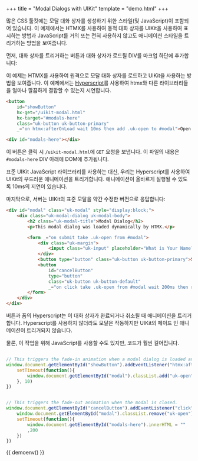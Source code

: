 +++
title = "Modal Dialogs with UIKit"
template = "demo.html"
+++

많은 CSS 툴킷에는 모달 대화 상자를 생성하기 위한 스타일(및 JavaScript)이 포함되어 있습니다. 
이 예제에서는 HTMX를 사용하여 동적 대화 상자를 UIKit을 사용하여 표시하는 방법과 JavaScript를 거의 또는 전혀 사용하지 않고도 애니메이션 스타일을 트리거하는 방법을 보여줍니다.

먼저, 대화 상자를 트리거하는 버튼과 대화 상자가 로드될 DIV를 마크업 하단에 추가합니다:

이 예제는 HTMX를 사용하여 원격으로 모달 대화 상자를 로드하고 UIKit을 사용하는 방법을 보여줍니다. 
이 예제에서는 [Hyperscript](https://hyperscript.org)를 사용하여 htmx와 다른 라이브러리들을 얼마나 깔끔하게 결합할 수 있는지 시연합니다.

```html
<button 
	id="showButton"
	hx-get="/uikit-modal.html" 
	hx-target="#modals-here" 
	class="uk-button uk-button-primary" 
	_="on htmx:afterOnLoad wait 10ms then add .uk-open to #modal">Open Modal</button>

<div id="modals-here"></div>
```

이 버튼은 클릭 시 `/uikit-modal.html`에 `GET` 요청을 보냅니다. 이 파일의 내용은 `#modals-here` DIV 아래에 DOM에 추가됩니다.

표준 UIKit JavaScript 라이브러리를 사용하는 대신, 우리는 Hyperscript를 사용하여 UIKit의 부드러운 애니메이션을 트리거합니다. 
애니메이션이 올바르게 실행될 수 있도록 10ms의 지연이 있습니다.

마지막으로, 서버는 UIKit의 표준 모달을 약간 수정한 버전으로 응답합니다:

```html
<div id="modal" class="uk-modal" style="display:block;">
	<div class="uk-modal-dialog uk-modal-body">
		<h2 class="uk-modal-title">Modal Dialog</h2>
		<p>This modal dialog was loaded dynamically by HTMX.</p>

		<form _="on submit take .uk-open from #modal">
			<div class="uk-margin">
				<input class="uk-input" placeholder="What is Your Name?">
			</div>
			<button type="button" class="uk-button uk-button-primary">Save Changes</button>
			<button 
				id="cancelButton"
				type="button" 
				class="uk-button uk-button-default" 
				_="on click take .uk-open from #modal wait 200ms then remove #modal">Close</button>
		</form>
	</div>
</div>
```

버튼과 폼의 Hyperscript는 이 대화 상자가 완료되거나 취소될 때 애니메이션을 트리거합니다. 
Hyperscript를 사용하지 않더라도 모달은 작동하지만 UIKit의 페이드 인 애니메이션이 트리거되지 않습니다.

물론, 이 작업을 위해 JavaScript를 사용할 수도 있지만, 코드가 훨씬 길어집니다.

```javascript

// This triggers the fade-in animation when a modal dialog is loaded and displayed
window.document.getElementById("showButton").addEventListener("htmx:afterOnLoad", function() {
	setTimeout(function(){
		window.document.getElementById("modal").classList.add("uk-open")
	}, 10)
})


// This triggers the fade-out animation when the modal is closed.
window.document.getElementById("cancelButton").addEventListener("click", function() {
	window.document.getElementById("modal").classList.remove("uk-open")
	setTimeout(function(){
		window.document.getElementById("modals-here").innerHTML = ""
		,200
	})
})
```

<div id="modals-here"></div>

{{ demoenv() }}

<style>
	@import "https://cdnjs.cloudflare.com/ajax/libs/uikit/3.5.9/css/uikit-core.min.css";
</style>

<script src="https://unpkg.com/hyperscript.org"></script>
<script>
    //=========================================================================
    // Fake Server Side Code
    //=========================================================================

    // routes
    init("/demo", function(request, params) {
		return `
<button 
	class="uk-button uk-button-primary" 
	hx-get="/modal" 
	hx-trigger="click" 
	hx-target="#modals-here"
	_="on htmx:afterOnLoad wait 10ms then add .uk-open to #modal">Show Modal Dialog</button>`
	})
		
	onGet("/modal", function(request, params){
	  return `
<div id="modal" class="uk-modal" style="display:block;">
	<div class="uk-modal-dialog uk-modal-body">
		<h2 class="uk-modal-title">Modal Dialog</h2>
		<p>This modal dialog was loaded dynamically by HTMX.  You can put any server request here and you don't (necessarily) need to use the UIKit Javascript file to make it work</p>

		<form _="on submit take .uk-open from #modal">
			<div class="uk-margin">
				<input class="uk-input" placeholder="What is Your Name?">
			</div>

			<div class="uk-margin">
				<input class="uk-input" placeholder="What is Your Quest?">
			</div>

			<div class="uk-margin">
				<input class="uk-input" placeholder="What is Your Favorite Color?">
			</div>

			<button type="button" class="uk-button uk-button-primary" _="on click call alert('submit to server and close dialog.')">Save Changes</button>
			<button type="button" class="uk-button uk-button-default" _="on click take .uk-open from #modal wait 200ms then remove #modal">Close</button>
		</form>
	</div>
</div>`
});
</script>

